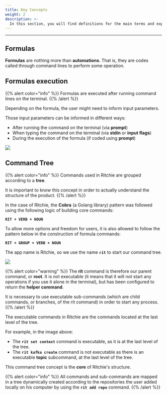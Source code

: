 ```yaml
---
title: Key Concepts
weight: 2
description: >-
  In this section, you will find definitions for the main terms and expressions used in the doc and/or in Ritchie.
---
```


---

## Formulas

**Formulas** are nothing more than **automations**. That is, they are codes called through command lines to perform some operation. 

## **Formulas execution**

{{% alert color="info" %}}
Formulas are executed after running command lines on the terminal.
{{% /alert %}}

Depending on the formula, the user might need to inform input parameters.  
  
Those input parameters can be informed in different ways:

* After running the command on the terminal \(via **prompt**\) 
* When typing the command on the terminal \(via **stdin** or **input flags**\) 
* During the execution of the formula \(if coded using **prompt**\)

![](/start-end-ritchie%20%281%29.jpg)





## Command Tree

{{% alert color="info" %}}
Commands used in Ritchie are grouped according to a **tree**.   
  
It is important to know this concept in order to actually understand the structure of the product.
{{% /alert %}}

In the case of Ritchie, the **Cobra** \(a Golang library\) pattern was followed using the following logic of building core commands:

**`RIT + VERB + NOUN`**

To allow more options and freedom for users, it is also allowed to follow the pattern below in the construction of formula commands:

**`RIT + GROUP + VERB + NOUN`**

The app name is Ritchie, so we use the name **`rit`** to start our command tree.

![](/arvore-rit%20%281%29%20%281%29.png)

{{% alert color="warning" %}}
The **rit** command is therefore our parent command, or **root**. It is not executable \(it means that it will not start any operations if you use it alone in the terminal\), but has been configured to return the **helper command**.

It is necessary to use executable sub-commands \(which are child commands, or branches, of the rit command\) in order to start any process.
{{% /alert %}}

The executable commands in Ritchie are the commands located at the last level of the tree.  
  
For example, in the image above: 

* The **`rit set context`** command is executable, as it is at the last level of the tree. 
* The **`rit kafka create`** command is not executable as there is an executable **topic** subcommand, at the last level of the tree.

This command tree concept is the **core** of Ritchie's structure.   


{{% alert color="info" %}}
All commands and sub-commands are mapped in a tree dynamically created according to the repositories the user added locally on his computer by using the **`rit add repo`** command.
{{% /alert %}}
